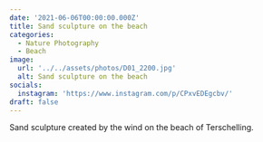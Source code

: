 ```yaml
---
date: '2021-06-06T00:00:00.000Z'
title: Sand sculpture on the beach
categories:
  - Nature Photography
  - Beach
image:
  url: '../../assets/photos/D01_2200.jpg'
  alt: Sand sculpture on the beach
socials:
  instagram: 'https://www.instagram.com/p/CPxvEDEgcbv/'
draft: false
---
```


Sand sculpture created by the wind on the beach of Terschelling.

